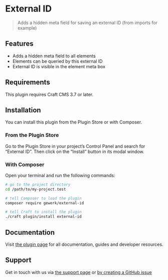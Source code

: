 # External ID

> Adds a hidden meta field for saving an external ID (from imports for example)

## Features

* Adds a hidden meta field to all elements
* Elements can be queried by this external ID
* External ID is visible in the element meta box

## Requirements

This plugin requires Craft CMS 3.7 or later.

## Installation

You can install this plugin from the Plugin Store or with Composer.

### From the Plugin Store

Go to the Plugin Store in your project’s Control Panel and search for “External ID”. Then click on the “Install” button in its modal window.

### With Composer

Open your terminal and run the following commands:

```bash
# go to the project directory
cd /path/to/my-project.test

# tell Composer to load the plugin
composer require gewerk/external-id

# tell Craft to install the plugin
./craft plugin/install external-id
```

## Documentation

Visit [the plugin page](https://gewerk.dev/plugins/external-id) for all documentation, guides and developer resources.

## Support

Get in touch with us via [the support page](https://gewerk.dev/support) or [by creating a GitHub issue](https://github.com/gewerk/external-id/issues)
